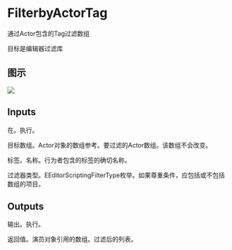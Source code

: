# FilterbyActorTag

通过Actor包含的Tag过滤数组

目标是编辑器过滤库

## 图示

![]($-20221218-18541890.png)

## Inputs

在。执行。

目标数组。Actor对象的数组参考。要过滤的Actor数组。该数组不会改变。

标签。名称。行为者包含的标签的确切名称。

过滤器类型。EEditorScriptingFilterType枚举。如果尊重条件，应包括或不包括数组的项目。

## Outputs

输出。执行。

返回值。演员对象引用的数组。过滤后的列表。